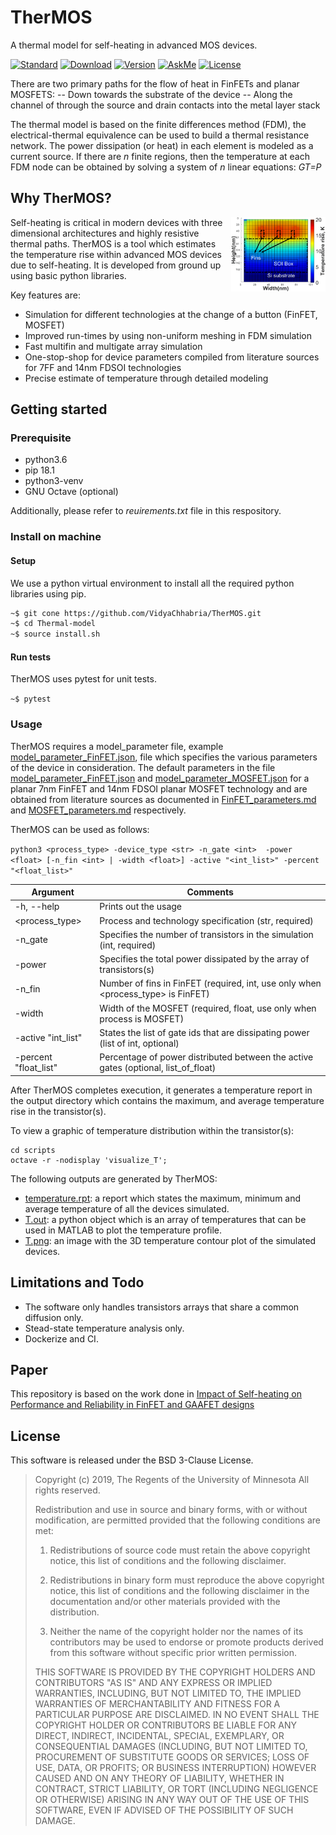 # TherMOS 
A thermal model for self-heating in advanced MOS devices.

[![Standard](https://img.shields.io/badge/python-3.6-blue)](https://commons.wikimedia.org/wiki/File:Blue_Python_3.6_Shield_Badge.svg)
[![Download](https://img.shields.io/badge/Download-here-red)](https://github.com/VidyaChhabria/TherMOS/archive/master.zip)
[![Version](https://img.shields.io/badge/version-0.1-green)](https://github.com/VidyaChhabria/TherMOS/tree/master)
[![AskMe](https://img.shields.io/badge/ask-me-yellow)](https://github.com/VidyaChhabria/TherMOS/issues)
[![License](https://img.shields.io/badge/License-BSD%203--Clause-blue.svg)](https://opensource.org/licenses/BSD-3-Clause)

There are two primary paths for the flow of heat in FinFETs and planar MOSFETS:
-- Down towards the substrate of the device
-- Along the channel of through the source and drain contacts into the metal
  layer stack

The thermal model is based on the finite differences method (FDM),
the electrical-thermal equivalence can be used to build a thermal resistance network. 
The power dissipation (or heat) in each element is modeled as a current source. 
If there are *n* finite regions, then the temperature at each FDM node can be
obtained by solving a system of *n* linear equations: *GT=P*

## Why TherMOS?
<img align = "right" width="30%" src="doc/image/SOI_FinFET_temp_dist.png">

Self-heating is critical in modern devices with three
dimensional architectures and highly resistive thermal paths. 
TherMOS is a tool which estimates the temperature rise within advanced MOS
devices due to self-heating. It is developed from ground up using basic python
libraries. 

Key features are:
+ Simulation for different technologies at the change of a button (FinFET, MOSFET)
+ Improved run-times by using non-uniform meshing in FDM simulation
+ Fast multifin and multigate array simulation
+ One-stop-shop for device parameters compiled from literature sources for 7FF
  and 14nm FDSOI technologies
+ Precise estimate of temperature through detailed modeling


## Getting started

### Prerequisite

+ python3.6
+ pip 18.1
+ python3-venv
+ GNU Octave (optional)

Additionally, please refer to *reuirements.txt* file in this respository.


### Install on machine

#### Setup

We use a python virtual environment to install all the required python libraries
using pip. 

``` bash
~$ git cone https://github.com/VidyaChhabria/TherMOS.git
~$ cd Thermal-model
~$ source install.sh
```

#### Run tests

TherMOS uses pytest for unit tests. 

`~$ pytest`

### Usage

TherMOS requires a model_parameter file, example [model_parameter_FinFET.json](input/model_parameter_FinFET.json), file which specifies the various parameters of
the device in consideration. The default parameters in the file 
[model_parameter_FinFET.json](input/model_parameter_FinFET.json) and 
[model_parameter_MOSFET.json](input/model_parameter_MOSFET.json) for a planar 7nm FinFET and 14nm FDSOI planar MOSFET technology and are
obtained from literature sources as documented in [FinFET_parameters.md](doc/FinFET_parameters.md) and  [MOSFET_parameters.md](doc/MOSFET_parameters.md) respectively.

TherMOS can be used as follows:

`python3 <process_type> -device_type <str> -n_gate <int>  -power <float> [-n_fin <int> | -width <float>] -active "<int_list>" -percent "<float_list>"`

| Argument              	| Comments                                                                             	|
|-----------------------	|--------------------------------------------------------------------------------------	|
| -h, --help            	| Prints out the usage                                                                 	|
| <process_type>        	| Process and technology specification (str, required)                                 	|
| -n_gate <int>         	| Specifies the number of transistors in the simulation (int, required)                	|
| -power <float>        	| Specifies the total power dissipated by the array of transistors(s)                   	|
| -n_fin <int>          	| Number of fins in FinFET (required, int, use only when   <process_type> is FinFET)   	|
| -width <float>        	| Width of the MOSFET (required, float, use only when process is MOSFET)               	|
| -active    "int_list" 	| States the list of gate ids that are dissipating power (list of int,   optional)     	|
| -percent "float_list" 	| Percentage of power distributed between the active gates (optional,   list_of_float) 	|


After TherMOS completes execution, it generates a temperature report in the
output directory which contains the maximum, and average temperature rise in
the transistor(s).

To view a graphic of temperature distribution within the transistor(s):

```
cd scripts
octave -r -nodisplay 'visualize_T';
```

The following outputs are generated by TherMOS:

- [temperature.rpt](output/temperature.rpt): a report which states the maximum, minimum and average
  temperature of all the devices simulated.
- [T.out](output/T.out): a python object which is an array of temperatures that can be used in
  MATLAB to plot the temperature profile.
- [T.png](output/T.png): an image with the 3D temperature contour plot of the simulated
  devices. 
 

## Limitations and Todo

- The software only handles transistors arrays that share a common diffusion
  only.
- Stead-state temperature analysis only.
- Dockerize and CI.

## Paper

This repository is based on the work done in [Impact of Self-heating on
Performance and Reliability in FinFET
and GAAFET designs](https://ieeexplore.ieee.org/document/8697786)


## License

This software is released under the BSD 3-Clause License.

>Copyright (c) 2019, The Regents of the University of Minnesota
>All rights reserved.
>
>Redistribution and use in source and binary forms, with or without
>modification, are permitted provided that the following conditions are met:
>
>1. Redistributions of source code must retain the above copyright notice, this
>   list of conditions and the following disclaimer.
>
>2. Redistributions in binary form must reproduce the above copyright notice,
>   this list of conditions and the following disclaimer in the documentation
>   and/or other materials provided with the distribution.
>
>3. Neither the name of the copyright holder nor the names of its
>   contributors may be used to endorse or promote products derived from
>   this software without specific prior written permission.
>
>THIS SOFTWARE IS PROVIDED BY THE COPYRIGHT HOLDERS AND CONTRIBUTORS "AS IS"
>AND ANY EXPRESS OR IMPLIED WARRANTIES, INCLUDING, BUT NOT LIMITED TO, THE
>IMPLIED WARRANTIES OF MERCHANTABILITY AND FITNESS FOR A PARTICULAR PURPOSE ARE
>DISCLAIMED. IN NO EVENT SHALL THE COPYRIGHT HOLDER OR CONTRIBUTORS BE LIABLE
>FOR ANY DIRECT, INDIRECT, INCIDENTAL, SPECIAL, EXEMPLARY, OR CONSEQUENTIAL
>DAMAGES (INCLUDING, BUT NOT LIMITED TO, PROCUREMENT OF SUBSTITUTE GOODS OR
>SERVICES; LOSS OF USE, DATA, OR PROFITS; OR BUSINESS INTERRUPTION) HOWEVER
>CAUSED AND ON ANY THEORY OF LIABILITY, WHETHER IN CONTRACT, STRICT LIABILITY,
>OR TORT (INCLUDING NEGLIGENCE OR OTHERWISE) ARISING IN ANY WAY OUT OF THE USE
>OF THIS SOFTWARE, EVEN IF ADVISED OF THE POSSIBILITY OF SUCH DAMAGE.

